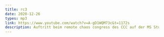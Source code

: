 ```yaml
---
title: rc3
date: 2020-12-26
types: mp3
link: https://www.youtube.com/watch?v=A-gD1WQM73c&t=1172s
description: Auftritt beim remote chaos congress des CCC auf der MS Stubnitz, Hamburg
---
```

